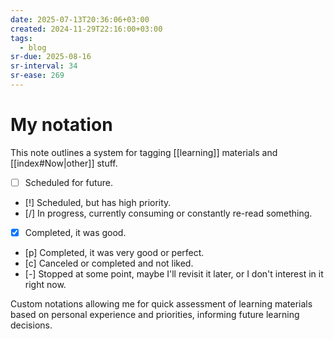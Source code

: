 ```yaml
---
date: 2025-07-13T20:36:06+03:00
created: 2024-11-29T22:16:00+03:00
tags:
  - blog
sr-due: 2025-08-16
sr-interval: 34
sr-ease: 269
---
```


# My notation

This note outlines a system for tagging [[learning]] materials and
[[index#Now|other]] stuff.

- [ ] Scheduled for future.
- [!] Scheduled, but has high priority.
- [/] In progress, currently consuming or constantly re-read something.
- [x] Completed, it was good.
- [p] Completed, it was very good or perfect.
- [c] Canceled or completed and not liked.
- [-] Stopped at some point, maybe I'll revisit it later, or I don't interest in
  it right now.

Custom notations allowing me for quick assessment of learning materials based
on personal experience and priorities, informing future learning decisions.